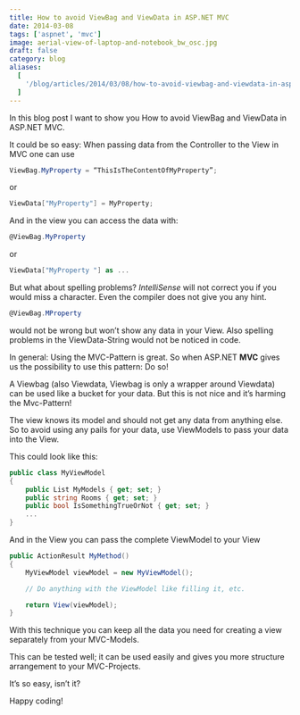 ```yaml
---
title: How to avoid ViewBag and ViewData in ASP.NET MVC
date: 2014-03-08
tags: ['aspnet', 'mvc']
image: aerial-view-of-laptop-and-notebook_bw_osc.jpg
draft: false
category: blog
aliases:
  [
    '/blog/articles/2014/03/08/how-to-avoid-viewbag-and-viewdata-in-asp-net-mvc/',
  ]
---
```


In this blog post I want to show you How to avoid ViewBag and ViewData in ASP.NET MVC.

It could be so easy: When passing data from the Controller to the View in MVC one can use

```csharp
ViewBag.MyProperty = “ThisIsTheContentOfMyProperty”;
```

or

```csharp
ViewData["MyProperty"] = MyProperty;
```

And in the view you can access the data with:

```csharp
@ViewBag.MyProperty
```

or

```csharp
ViewData["MyProperty "] as ...
```

But what about spelling problems? _IntelliSense_ will not correct you if you would miss a character. Even the compiler does not give you any hint.

```csharp
@ViewBag.MProperty
```

would not be wrong but won’t show any data in your View. Also spelling problems in the ViewData-String would not be noticed in code.

In general: Using the MVC-Pattern is great. So when ASP.NET **MVC** gives us the possibility to use this pattern: Do so!

A Viewbag (also Viewdata, Viewbag is only a wrapper around Viewdata) can be used like a bucket for your data. But this is not nice and it’s harming the Mvc-Pattern!

The view knows its model and should not get any data from anything else. So to avoid using any pails for your data, use ViewModels to pass your data into the View.

This could look like this:

```csharp
public class MyViewModel
{
    public List MyModels { get; set; }
    public string Rooms { get; set; }
    public bool IsSomethingTrueOrNot { get; set; }
    ...
}
```

And in the View you can pass the complete ViewModel to your View

```csharp
public ActionResult MyMethod()
{
    MyViewModel viewModel = new MyViewModel();

    // Do anything with the ViewModel like filling it, etc.

    return View(viewModel);
}
```

With this technique you can keep all the data you need for creating a view separately from your MVC-Models.

This can be tested well; it can be used easily and gives you more structure arrangement to your MVC-Projects.

It’s so easy, isn’t it?

Happy coding!
